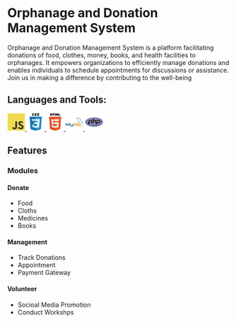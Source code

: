 # Orphanage and Donation Management System
Orphanage and Donation Management System is a platform facilitating donations of food, clothes, money, books, and health facilities to orphanages. It empowers organizations to efficiently manage donations and 
enables individuals to schedule appointments for discussions or assistance. Join us in making a difference by contributing to the well-being                                                                         

<h2 align="left">Languages and Tools:</h2>
<p align="left">  <a href="https://developer.mozilla.org/en-US/docs/Web/JavaScript" target="_blank" rel="noreferrer"> <img src="https://raw.githubusercontent.com/devicons/devicon/master/icons/javascript/javascript-original.svg" alt="javascript" width="40" height="40"/> </a><a href="https://www.w3schools.com/css/" target="_blank" rel="noreferrer"> <img src="https://raw.githubusercontent.com/devicons/devicon/master/icons/css3/css3-original-wordmark.svg" alt="css3" width="40" height="40"/> </a> <a href="https://www.w3.org/html/" target="_blank" rel="noreferrer"> <img src="https://raw.githubusercontent.com/devicons/devicon/master/icons/html5/html5-original-wordmark.svg" alt="html5" width="40" height="40"/> </a> <a href="https://www.mysql.com/" target="_blank" rel="noreferrer"> <img src="https://raw.githubusercontent.com/devicons/devicon/master/icons/mysql/mysql-original-wordmark.svg" alt="mysql" width="40" height="40"/> </a> <a href="https://www.php.net" target="_blank" rel="noreferrer"> <img src="https://raw.githubusercontent.com/devicons/devicon/master/icons/php/php-original.svg" alt="php" width="40" height="40"/> </a> </p>

## Features
### Modules
#### Donate
<p><ul>
  <li>Food</li>
  <li>Cloths</li>
  <li>Medicines</li>
  <li>Books</li>
</ul></p>

#### Management 
<p><ul>
  <li>Track Donations</li>
  <li>Appointment </li>
  <li>Payment Gateway </li>
</ul></p>

#### Volunteer 
<p><ul>
  <li>Socioal Media Promotion</li>
  <li>Conduct Workshps</li>
</ul></p>
